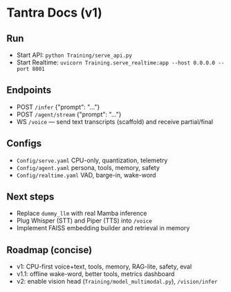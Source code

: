 # Tantra Docs (v1)

## Run
- Start API: `python Training/serve_api.py`
- Start Realtime: `uvicorn Training.serve_realtime:app --host 0.0.0.0 --port 8001`

## Endpoints
- POST `/infer` {"prompt": "..."}
- POST `/agent/stream` {"prompt": "..."}
- WS `/voice` — send text transcripts (scaffold) and receive partial/final

## Configs
- `Config/serve.yaml` CPU-only, quantization, telemetry
- `Config/agent.yaml` persona, tools, memory, safety
- `Config/realtime.yaml` VAD, barge-in, wake-word

## Next steps
- Replace `dummy_llm` with real Mamba inference
- Plug Whisper (STT) and Piper (TTS) into `/voice`
- Implement FAISS embedding builder and retrieval in memory

## Roadmap (concise)
- v1: CPU-first voice+text, tools, memory, RAG-lite, safety, eval
- v1.1: offline wake-word, better tools, metrics dashboard
- v2: enable vision head (`Training/model_multimodal.py`), `/vision/infer`
